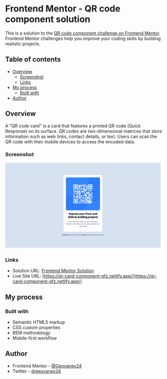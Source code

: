 # Frontend Mentor - QR code component solution

This is a solution to the [QR code component challenge on Frontend Mentor](https://www.frontendmentor.io/challenges/qr-code-component-iux_sIO_H). Frontend Mentor challenges help you improve your coding skills by building realistic projects.

## Table of contents

- [Overview](#overview)
  - [Screenshot](#screenshot)
  - [Links](#links)
- [My process](#my-process)
  - [Built with](#built-with)
- [Author](#author)

## Overview

A "QR code card" is a card that features a printed QR code (Quick Response) on its surface. QR codes are two-dimensional matrices that store information such as web links, contact details, or text. Users can scan the QR code with their mobile devices to access the encoded data.

### Screenshot

![](./screenshot.jpg)

### Links

- Solution URL: [Frontend Mentor Solution](https://www.frontendmentor.io/solutions/responsive-qr-code-component-html-and-css-T_w-xgQ_Bb)
- Live Site URL: [https://qr-card-component-gfz.netlify.app/](https://qr-card-component-gfz.netlify.app/)

## My process

### Built with

- Semantic HTML5 markup
- CSS custom properties
- BEM methodology
- Mobile-first workflow

## Author

- Frontend Mentor - [@Geovanex24](https://www.frontendmentor.io/profile/Geovanex24)
- Twitter - [@geovanex24](https://www.twitter.com/geovanex24)
